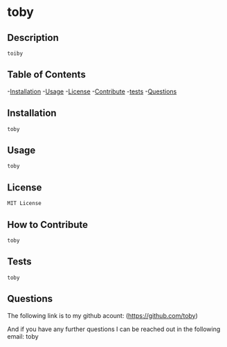 
  # toby

  ## Description
    toiby
  

  ## Table of Contents

  -[Installation](#Installation)
  -[Usage](#Usage)
  -[License](#License)
  -[Contribute](#Contribute)
  -[tests](#tests)
  -[Questions](#Questions)

  ## Installation
    toby

  ## Usage
    toby
  
  ## License
    MIT License
  

  ## How to Contribute
    toby

  ## Tests
    toby

  ## Questions
  The following link is to my github acount:
  (https://github.com/toby) 

  And if you have any further questions I can be reached out in the following email:
  toby

